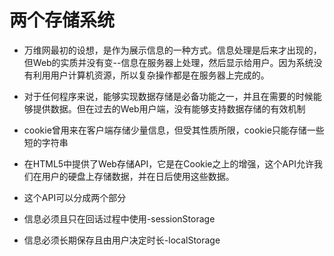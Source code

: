# 两个存储系统

 - 万维网最初的设想，是作为展示信息的一种方式。信息处理是后来才出现的，但Web的实质并没有变--信息在服务器上处理，然后显示给用户。因为系统没有利用用户计算机资源，所以复杂操作都是在服务器上完成的。

 - 对于任何程序来说，能够实现数据存储是必备功能之一，并且在需要的时候能够提供数据。但在过去的Web用户端，没有能够支持数据存储的有效机制

 - cookie曾用来在客户端存储少量信息，但受其性质所限，cookie只能存储一些短的字符串

 - 在HTML5中提供了Web存储API，它是在Cookie之上的增强，这个API允许我们在用户的硬盘上存储数据，并在日后使用这些数据。

 - 这个API可以分成两个部分

  - 信息必须且只在回话过程中使用-sessionStorage

  - 信息必须长期保存且由用户决定时长-localStorage